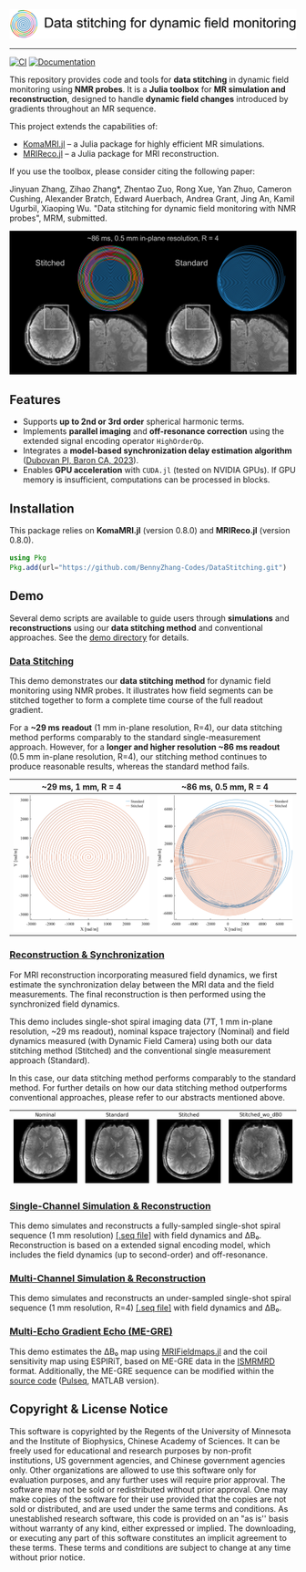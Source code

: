 <p align="center">
  <a><img src="docs/src/README/logo.svg" /></a>
</p>

---

[![CI](https://github.com/BennyZhang-Codes/DataStitching/actions/workflows/CI.yml/badge.svg)](https://github.com/BennyZhang-Codes/DataStitching/actions/workflows/CI.yml) [![Documentation](https://github.com/BennyZhang-Codes/DataStitching/actions/workflows/Documentation.yml/badge.svg)](https://github.com/BennyZhang-Codes/DataStitching/actions/workflows/Documentation.yml)

This repository provides code and tools for **data stitching** in dynamic field monitoring using **NMR probes**. It is a **Julia toolbox** for **MR simulation and reconstruction**, designed to handle **dynamic field changes** introduced by gradients throughout an MR sequence.

This project extends the capabilities of:

* [KomaMRI.jl](https://github.com/JuliaHealth/KomaMRI.jl) – a Julia package for highly efficient MR simulations.
* [MRIReco.jl](https://github.com/MagneticResonanceImaging/MRIReco.jl) – a Julia package for MRI reconstruction.

If you use the toolbox, please consider citing the following paper:

Jinyuan Zhang, Zihao Zhang*, Zhentao Zuo, Rong Xue, Yan Zhuo, Cameron Cushing, Alexander Bratch, Edward Auerbach, Andrea Grant, Jing An, Kamil Ugurbil, Xiaoping Wu. "Data stitching for dynamic field monitoring with NMR probes", MRM, submitted.

<p align="center">
  <a><img src="docs/src/README/0p5.jpg"/></a>
</p>

## Features

* Supports **up to 2nd or 3rd order** spherical harmonic terms.
* Implements **parallel imaging** and **off-resonance correction** using the extended signal encoding operator `HighOrderOp`.
* Integrates a **model-based synchronization delay estimation algorithm** ([Dubovan PI, Baron CA, 2023](https://doi.org/10.1002/mrm.29460)).
* Enables **GPU acceleration** with `CUDA.jl` (tested on NVIDIA GPUs). If GPU memory is insufficient, computations can be processed in blocks.

## Installation

This package relies on **KomaMRI.jl** (version 0.8.0) and **MRIReco.jl** (version 0.8.0).

```julia
using Pkg
Pkg.add(url="https://github.com/BennyZhang-Codes/DataStitching.git")
```

## Demo

Several demo scripts are available to guide users through **simulations** and **reconstructions** using our **data stitching method** and conventional approaches. See the [demo directory](demo/) for details.

### [Data Stitching](demo/Data-Stitching)

This demo demonstrates our **data stitching method** for dynamic field monitoring using NMR probes. It illustrates how field segments can be stitched together to form a complete time course of the full readout gradient.

For a **~29 ms readout** (1 mm in-plane resolution, R=4), our data stitching method performs comparably to the standard single-measurement approach. However, for a **longer and higher resolution ~86 ms readout** (0.5 mm in-plane resolution, R=4), our stitching method continues to produce reasonable results, whereas the standard method fails.

| **~29 ms, 1 mm, R = 4**                                                 | **~86 ms, 0.5 mm, R = 4**                                                |
| ----------------------------------------------------------------------------- | ------------------------------------------------------------------------------ |
| ![~~29 ms, 1 mm, R = 4](demo/Data-Stitching/result/7T_1p0_200_r4_ksphadiff.png) | ![~86 ms, 0.5 mm, R = 4](demo/Data-Stitching/result/7T_0p5_400_r4_ksphadiff.png) |

<!-- | **~86 ms, Stitched**                                                      | **~86 ms, Standard**                                                      |
| ------------------------------------------------------------------------------- | ------------------------------------------------------------------------------- |
| ![~86 ms, Stitched](demo/Data-Stitching/result/7T_0p5_400_r4_Stitched_Bfield.png) | ![~86 ms, Standard](demo/Data-Stitching/result/7T_0p5_400_r4_Standard_Bfield.png) | -->

### [Reconstruction &amp; Synchronization](demo/Recon)

For MRI reconstruction incorporating measured field dynamics, we first estimate the synchronization delay between the MRI data and the field measurements. The final reconstruction is then performed using the synchronized field dynamics.

This demo includes single-shot spiral imaging data (7T, 1 mm in-plane resolution, ~29 ms readout), nominal kspace trajectory (Nominal) and field dynamics measured (with Dynamic Field Camera) using both our data stitching method (Stitched) and the conventional single measurement approach (Standard).

In this case, our data stitching method performs comparably to the standard method. For further details on how our data stitching method outperforms conventional approaches, please refer to our abstracts mentioned above.

| ![1p0_Nominal](demo/Recon/result/Nominal.png) | ![1p0_Standard](demo/Recon/result/Standard.png) | ![1p0_Stitched](demo/Recon/result/Stitched.png) | ![1p0_Stitched_wo_dB0](demo/Recon/result/Stitched_wo_dB0.png) |
| ------------------------------------------- | --------------------------------------------- | --------------------------------------------- | ----------------------------------------------------------- |

### [Single-Channel Simulation &amp; Reconstruction](demo/Sim_SingleChannel)

This demo simulates and reconstructs a fully-sampled single-shot spiral sequence (1 mm resolution) [[.seq file]](demo/Sim_SingleChannel/1mm_R1.seq) with field dynamics and ΔB₀. Reconstruction is based on a extended signal encoding model, which includes the field dynamics (up to second-order) and off-resonance.

### [Multi-Channel Simulation &amp; Reconstruction](demo/Sim_MultiChannel)

This demo simulates and reconstructs an under-sampled single-shot spiral sequence (1 mm resolution, R=4) [[.seq file]](demo/Sim_MultiChannel/7T_1p0_200_r4.seq) with field dynamics and ΔB₀.

### [Multi-Echo Gradient Echo (ME-GRE)](demo/Multi-echo_GRE)

This demo estimates the ΔB₀ map using [MRIFieldmaps.jl](https://github.com/MagneticResonanceImaging/MRIFieldmaps.jl) and the coil sensitivity map using ESPIRiT, based on ME-GRE data in the [ISMRMRD](https://github.com/ismrmrd/ismrmrd) format. Additionally, the ME-GRE sequence can be modified within the [source code](demo/Multi-echo_GRE/pulseq) ([Pulseq](https://github.com/pulseq/pulseq), MATLAB version).

## Copyright & License Notice

This software is copyrighted by the Regents of the University of Minnesota and the Institute of Biophysics, Chinese Academy of Sciences. It can be freely used for educational and research purposes by non-profit institutions, US government agencies, and Chinese government agencies only.
Other organizations are allowed to use this software only for evaluation purposes, and any further uses will require prior approval. The software may not be sold or redistributed without prior approval.
One may make copies of the software for their use provided that the copies are not sold or distributed, and are used under the same terms and conditions.
As unestablished research software, this code is provided on an "as is'' basis without warranty of any kind, either expressed or implied.
The downloading, or executing any part of this software constitutes an implicit agreement to these terms. These terms and conditions are subject to change at any time without prior notice.
